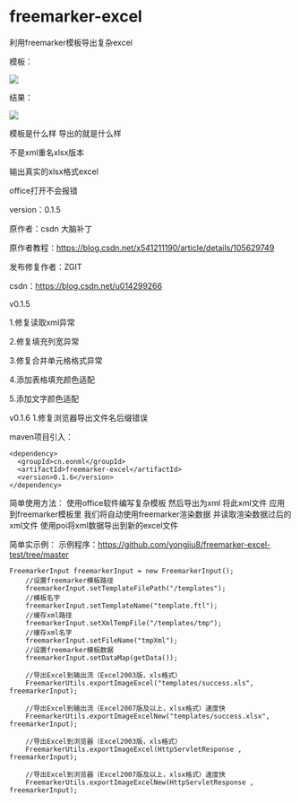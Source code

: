 # freemarker-excel

利用freemarker模板导出复杂excel

模板：

<img src="https://img-blog.csdnimg.cn/20210710151651159.png?x-oss-process=image/watermark,type_ZmFuZ3poZW5naGVpdGk,shadow_10,text_aHR0cHM6Ly9ibG9nLmNzZG4ubmV0L3UwMTQyOTkyNjY=,size_16,color_FFFFFF,t_70" />

结果：

<img src="https://img-blog.csdnimg.cn/20210710155147455.png?x-oss-process=image/watermark,type_ZmFuZ3poZW5naGVpdGk,shadow_10,text_aHR0cHM6Ly9ibG9nLmNzZG4ubmV0L3UwMTQyOTkyNjY=,size_16,color_FFFFFF,t_70" />

模板是什么样 导出的就是什么样

不是xml重名xlsx版本

输出真实的xlsx格式excel

office打开不会报错

version：0.1.5

原作者：csdn 大脑补丁

原作者教程：https://blog.csdn.net/x541211190/article/details/105629749

发布修复作者：ZGIT

csdn：https://blog.csdn.net/u014299266

v0.1.5

1.修复读取xml异常

2.修复填充列宽异常

3.修复合并单元格格式异常

4.添加表格填充颜色适配

5.添加文字颜色适配

v0.1.6
1.修复浏览器导出文件名后缀错误

maven项目引入：

    <dependency>
      <groupId>cn.eonml</groupId>
      <artifactId>freemarker-excel</artifactId>
      <version>0.1.6</version>
    </dependency>

简单使用方法：
使用office软件编写复杂模板 然后导出为xml
将此xml文件 应用到freemarker模板里
我们将自动使用freemarker渲染数据
并读取渲染数据过后的xml文件
使用poi将xml数据导出到新的excel文件

简单实示例：
示例程序：https://github.com/yongjiu8/freemarker-excel-test/tree/master

    FreemarkerInput freemarkerInput = new FreemarkerInput();
        //设置freemarker模板路径
        freemarkerInput.setTemplateFilePath("/templates");
        //模板名字
        freemarkerInput.setTemplateName("template.ftl");
        //缓存xml路径
        freemarkerInput.setXmlTempFile("/templates/tmp");
        //缓存xml名字
        freemarkerInput.setFileName("tmpXml");
        //设置freemarker模板数据
        freemarkerInput.setDataMap(getData());

        //导出Excel到输出流（Excel2003版，xls格式）
        FreemarkerUtils.exportImageExcel("templates/success.xls", freemarkerInput);

        //导出Excel到输出流（Excel2007版及以上，xlsx格式）速度快
        FreemarkerUtils.exportImageExcelNew("templates/success.xlsx", freemarkerInput);

        //导出Excel到浏览器（Excel2003版，xls格式）
        FreemarkerUtils.exportImageExcel(HttpServletResponse , freemarkerInput);

        //导出Excel到浏览器（Excel2007版及以上，xlsx格式）速度快
        FreemarkerUtils.exportImageExcelNew(HttpServletResponse , freemarkerInput);
	 

